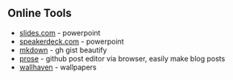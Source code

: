 ## Online Tools

* [slides.com](http://slides.com/) - powerpoint
* [speakerdeck.com](https://speakerdeck.com) - powerpoint  
* [mkdown](http://www.mkdown.com) - gh gist beautify
* [prose](http://prose.io) - github post editor via browser, easily make blog posts
* [wallhaven](http://alpha.wallhaven.cc/) - wallpapers



